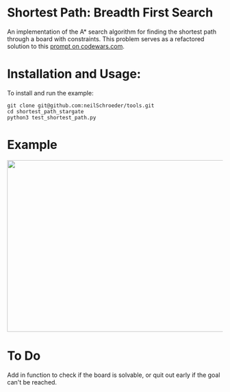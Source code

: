 # Shortest Path: Breadth First Search

An implementation of the A* search algorithm for finding the shortest path through a board with constraints.
This problem serves as a refactored solution to this [prompt on codewars.com](https://www.codewars.com/kata/59669eba1b229e32a300001a/train/python).

# Installation and Usage:

To install and run the example:
```
git clone git@github.com:neilSchroeder/tools.git
cd shortest_path_stargate
python3 test_shortest_path.py
```

# Example

<img src="example/a_star_search.gif" width="600" height="400">

# To Do

Add in function to check if the board is solvable, or quit out early if the goal can't be reached.
